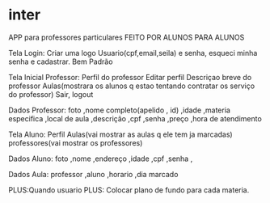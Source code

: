 # inter

APP para professores particulares
FEITO POR ALUNOS PARA ALUNOS


Tela Login:
Criar uma logo
Usuario(cpf,email,seila) e senha, esqueci minha senha e cadastrar. Bem Padrão 

Tela Inicial Professor:
Perfil do professor 
Editar perfil
Descriçao breve do professor
Aulas(mostrara os alunos q estao tentando contratar os serviço do professor)
Sair, logout

Dados Professor:
foto ,nome completo(apelido , id) ,idade ,materia especifica ,local de aula ,descrição ,cpf ,senha ,preço ,hora de atendimento 

Tela Aluno:
Perfil
Aulas(vai mostrar as aulas q ele tem ja marcadas)
professores(vai mostrar os professores)

Dados Aluno:
foto ,nome ,endereço ,idade ,cpf ,senha , 

Dados Aula:
professor ,aluno ,horario ,dia marcado


PLUS:Quando usuario
PLUS: Colocar plano de fundo para cada materia.
